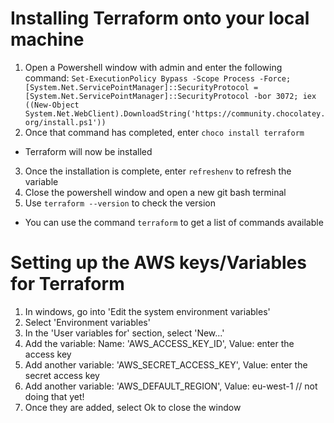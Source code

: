 
#
# Installing Terraform onto your local machine

1. Open a Powershell window with admin and enter the following command: `Set-ExecutionPolicy Bypass -Scope Process -Force; [System.Net.ServicePointManager]::SecurityProtocol = [System.Net.ServicePointManager]::SecurityProtocol -bor 3072; iex ((New-Object System.Net.WebClient).DownloadString('https://community.chocolatey.org/install.ps1'))`
2. Once that command has completed, enter `choco install terraform`
- Terraform will now be installed
3. Once the installation is complete, enter `refreshenv` to refresh the variable
4. Close the powershell window and open a new git bash terminal
5. Use `terraform --version` to check the version
- You can use the command `terraform` to get a list of commands available

#
# Setting up the AWS keys/Variables for Terraform

1. In windows, go into 'Edit the system environment variables'
2. Select 'Environment variables'
3. In the 'User variables for' section, select 'New...'
4. Add the variable: Name: 'AWS_ACCESS_KEY_ID', Value: enter the access key
5. Add another variable: 'AWS_SECRET_ACCESS_KEY', Value: enter the secret access key
6. Add another variable: 'AWS_DEFAULT_REGION', Value: eu-west-1 // not doing that yet!
7. Once they are added, select Ok to close the window
